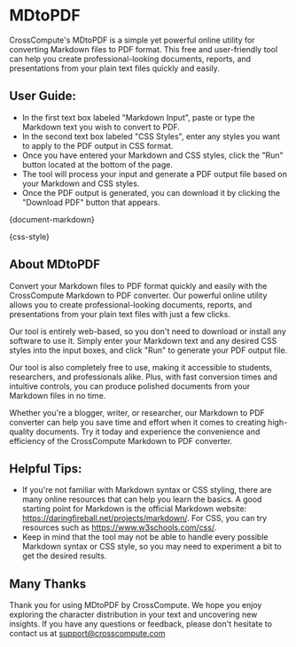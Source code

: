 # MDtoPDF

 CrossCompute's MDtoPDF is a simple yet powerful online utility for converting Markdown files to PDF format. This free and user-friendly tool can help you create professional-looking documents, reports, and presentations from your plain text files quickly and easily.

## User Guide:
- In the first text box labeled "Markdown Input", paste or type the Markdown text you wish to convert to PDF.
- In the second text box labeled "CSS Styles", enter any styles you want to apply to the PDF output in CSS format.
- Once you have entered your Markdown and CSS styles, click the "Run" button located at the bottom of the page.
- The tool will process your input and generate a PDF output file based on your Markdown and CSS styles.
- Once the PDF output is generated, you can download it by clicking the "Download PDF" button that appears.

{document-markdown}

{css-style}

## About MDtoPDF
Convert your Markdown files to PDF format quickly and easily with the CrossCompute Markdown to PDF converter. Our powerful online utility allows you to create professional-looking documents, reports, and presentations from your plain text files with just a few clicks. 

Our tool is entirely web-based, so you don't need to download or install any software to use it. Simply enter your Markdown text and any desired CSS styles into the input boxes, and click "Run" to generate your PDF output file. 

Our tool is also completely free to use, making it accessible to students, researchers, and professionals alike. Plus, with fast conversion times and intuitive controls, you can produce polished documents from your Markdown files in no time. 

Whether you're a blogger, writer, or researcher, our Markdown to PDF converter can help you save time and effort when it comes to creating high-quality documents. Try it today and experience the convenience and efficiency of the CrossCompute Markdown to PDF converter. 

## Helpful Tips:
- If you're not familiar with Markdown syntax or CSS styling, there are many online resources that can help you learn the basics. A good starting point for Markdown is the official Markdown website: https://daringfireball.net/projects/markdown/. For CSS, you can try resources such as https://www.w3schools.com/css/.
- Keep in mind that the tool may not be able to handle every possible Markdown syntax or CSS style, so you may need to experiment a bit to get the desired results.

## Many Thanks
Thank you for using MDtoPDF by CrossCompute. We hope you enjoy exploring the character distribution in your text and uncovering new insights. If you have any questions or feedback, please don't hesitate to contact us at support@crosscompute.com